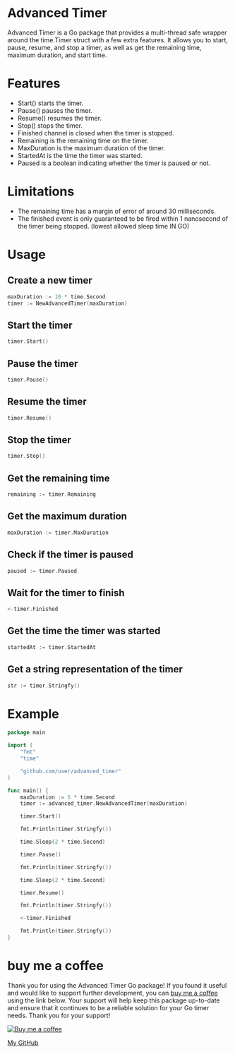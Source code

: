 # Advanced Timer
Advanced Timer is a Go package that provides a multi-thread safe wrapper around the time.Timer struct with a few extra features. It allows you to start, pause, resume, and stop a timer, as well as get the remaining time, maximum duration, and start time.

# Features
- Start() starts the timer.
- Pause() pauses the timer.
- Resume() resumes the timer.
- Stop() stops the timer.
- Finished channel is closed when the timer is stopped.
- Remaining is the remaining time on the timer.
- MaxDuration is the maximum duration of the timer.
- StartedAt is the time the timer was started.
- Paused is a boolean indicating whether the timer is paused or not.

# Limitations
- The remaining time has a margin of error of around 30 milliseconds.
- The finished event is only guaranteed to be fired within 1 nanosecond of the timer being stopped. (lowest allowed sleep time IN GO)

# Usage
## Create a new timer
```go
maxDuration := 10 * time.Second
timer := NewAdvancedTimer(maxDuration)
```
## Start the timer
```go
timer.Start()
```
## Pause the timer
```go
timer.Pause()
```
## Resume the timer
```go
timer.Resume()
```
## Stop the timer
```go
timer.Stop()
```
## Get the remaining time
```go
remaining := timer.Remaining
```
## Get the maximum duration
```go
maxDuration := timer.MaxDuration
```

## Check if the timer is paused
```go
paused := timer.Paused
```
## Wait for the timer to finish
```go
<-timer.Finished
```
## Get the time the timer was started
```go
startedAt := timer.StartedAt
```
## Get a string representation of the timer
```go
str := timer.Stringfy()
```

# Example
```go
package main

import (
	"fmt"
	"time"

	"github.com/user/advanced_timer"
)

func main() {
	maxDuration := 5 * time.Second
	timer := advanced_timer.NewAdvancedTimer(maxDuration)

	timer.Start()

	fmt.Println(timer.Stringfy())

	time.Sleep(2 * time.Second)

	timer.Pause()

	fmt.Println(timer.Stringfy())

	time.Sleep(2 * time.Second)

	timer.Resume()

	fmt.Println(timer.Stringfy())

	<-timer.Finished

	fmt.Println(timer.Stringfy())
}

```

# buy me a coffee
Thank you for using the Advanced Timer Go package! If you found it useful and would like to support further development, you can [buy me a coffee](https://www.buymeacoffee.com/7dwkkxwrgtv) using the link below. Your support will help keep this package up-to-date and ensure that it continues to be a reliable solution for your Go timer needs. Thank you for your support!

[![Buy me a coffee](https://www.buymeacoffee.com/assets/img/custom_images/orange_img.png)](https://www.buymeacoffee.com/7dwkkxwrgtv)

[My GitHub](https://www.github.com/billnice250)

